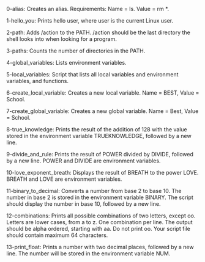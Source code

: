 0-alias: Creates an alias. Requirements: Name = ls. Value = rm *.

1-hello_you: Prints hello user, where user is the current Linux user.

2-path: Adds /action to the PATH. /action should be the last directory the shell looks into when looking for a program.

3-paths: Counts the number of directories in the PATH.

4-global_variables: Lists environment variables.

5-local_variables: Script that lists all local variables and environment variables, and functions.

6-create_local_variable: Creates a new local variable. Name = BEST, Value = School.

7-create_global_variable: Creates a new global variable. Name = Best, Value = School.

8-true_knowledge: Prints the result of the addition of 128 with the value stored in the environment variable TRUEKNOWLEDGE, followed by a new line.

9-divide_and_rule: Prints the result of POWER divided by DIVIDE, followed by a new line. POWER and DIVIDE are environment variables.

10-love_exponent_breath: Displays the result of BREATH to the power LOVE. BREATH and LOVE are environment variables.

11-binary_to_decimal: Converts a number from base 2 to base 10. The number in base 2 is stored in the environment variable BINARY. The script should display the number in base 10, followed by a new line.

12-combinations: Prints all possible combinations of two letters, except oo. Letters are lower cases, from a to z. One combination per line. The output should be alpha ordered, starting with aa. Do not print oo. Your script file should contain maximum 64 characters.

13-print_float: Prints a number with two decimal places, followed by a new line. The number will be stored in the environment variable NUM.
